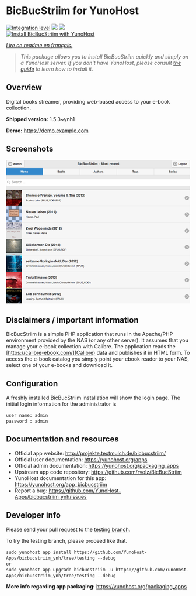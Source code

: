 <!--
N.B.: This README was automatically generated by https://github.com/YunoHost/apps/tree/master/tools/README-generator
It shall NOT be edited by hand.
-->

# BicBucStriim for YunoHost

[![Integration level](https://dash.yunohost.org/integration/bicbucstriim.svg)](https://dash.yunohost.org/appci/app/bicbucstriim) ![](https://ci-apps.yunohost.org/ci/badges/bicbucstriim.status.svg) ![](https://ci-apps.yunohost.org/ci/badges/bicbucstriim.maintain.svg)  
[![Install BicBucStriim with YunoHost](https://install-app.yunohost.org/install-with-yunohost.svg)](https://install-app.yunohost.org/?app=bicbucstriim)

*[Lire ce readme en français.](./README_fr.md)*

> *This package allows you to install BicBucStriim quickly and simply on a YunoHost server.
If you don't have YunoHost, please consult [the guide](https://yunohost.org/#/install) to learn how to install it.*

## Overview

Digital books streamer, providing web-based access to your e-book collection.

**Shipped version:** 1.5.3~ynh1

**Demo:** https://demo.example.com

## Screenshots

![](./doc/screenshots/bbs-121-recent.png)

## Disclaimers / important information

BicBucStriim is a simple PHP application that runs in the Apache/PHP environment provided by the NAS (or any other server). It assumes that you manage your e-book collection with Calibre. The application reads the [https://calibre-ebook.com/](Calibre) data and publishes it in HTML form. To access the e-book catalog you simply point your ebook reader to your NAS, select one of your e-books and download it.

## Configuration

A freshly installed BicBucStriim installation will show the login page. The initial login information for the administrator is

    user name: admin
    password : admin

## Documentation and resources

* Official app website: http://projekte.textmulch.de/bicbucstriim/
* Official user documentation: https://yunohost.org/apps
* Official admin documentation: https://yunohost.org/packaging_apps
* Upstream app code repository: https://github.com/rvolz/BicBucStriim
* YunoHost documentation for this app: https://yunohost.org/app_bicbucstriim
* Report a bug: https://github.com/YunoHost-Apps/bicbucstriim_ynh/issues

## Developer info

Please send your pull request to the [testing branch](https://github.com/YunoHost-Apps/bicbucstriim_ynh/tree/testing).

To try the testing branch, please proceed like that.
```
sudo yunohost app install https://github.com/YunoHost-Apps/bicbucstriim_ynh/tree/testing --debug
or
sudo yunohost app upgrade bicbucstriim -u https://github.com/YunoHost-Apps/bicbucstriim_ynh/tree/testing --debug
```

**More info regarding app packaging:** https://yunohost.org/packaging_apps